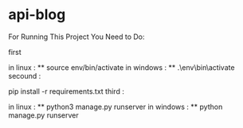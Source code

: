 # api-blog

For Running This Project You Need to Do:

first


in linux : ** source env/bin/activate
in windows : ** .\env\bin\activate
secound :

pip install -r requirements.txt
third :

in linux : ** python3 manage.py runserver
in windows : ** python manage.py runserver

